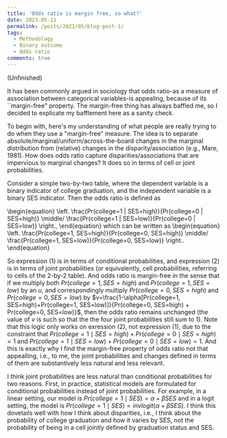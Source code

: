 ```yaml
---
title: 'Odds ratio is margin free, so what?'
date: 2023-05-11
permalink: /posts/2023/05/blog-post-1/
tags:
  - Methodology
  - Binary outcome
  - Odds ratio
comments: true
---
```


(Unfinished)

It has been commonly argued in sociology that odds ratio-as a measure of association between categorical variables-is appealing, because of its ``margin-free" property. The margin-free thing has always baffled me, so I decided to explicate my bafflement here as a sanity check. 

To begin with, here's my understanding of what people are really trying to do when they use a "margin-free" measure. The idea is to separate absolute/marginal/uniform/across-the-board changes in the marginal distribution from (relative) changes in the disparity/association (e.g., Mare, 1981). How does odds ratio capture disparities/associations that are impervious to marginal changes? It does so in terms of cell or joint probabilities.

Consider a simple two-by-two table, where the dependent variable is a binary indicator of college graduation, and the independent variable is a binary SES indicator. Then the odds ratio is defined as 

\begin{equation}
    \left. \frac{Pr(college=1 | SES=high)}{Pr(college=0 | SES=high)} \middle/ \frac{Pr(college=1 | SES=low)}{Pr(college=0 | SES=low)} \right.,
\end{equation}
which can be written as 
\begin{equation}
\left. \frac{Pr(college=1, SES=high)}{Pr(college=0, SES=high)} \middle/ \frac{Pr(college=1, SES=low)}{Pr(college=0, SES=low)} \right..
\end{equation}

So expression (1) is in terms of conditional probabilities, and expression (2) is in terms of joint probabilities (or equivalently, cell probabilities, referring to cells of the 2-by-2 table). And odds ratio is margin-free in the sense that if we multiply both $Pr(college=1, SES=high)$ and $Pr(college=1, SES=low)$ by an $u$, and correspondingly multiply $Pr(college=0, SES=high)$ and $Pr(college=0, SES=low)$ by $v=\frac{1-\alpha[Pr(college=1, SES=high)+Pr(college=1, SES=low)]}{Pr(college=0, SES=high) + Pr(college=0, SES=low)}$, then the odds ratio remains unchanged (the value of $v$ is such so that the the four joint probabilities still sum to 1). Note that this logic only works on exression (2), not expression (1), due to the constraint that $Pr(college=1 \mid SES=high)+Pr(college=0 \mid SES=high)=1$ and $Pr(college=1 \mid SES=low)+Pr(college=0 \mid SES=low)=1$. And this is exactly why I find the margin-free property of odds ratio not that appealling, i.e., to me, the joint probabilities and changes defined in terms of them are substantively less natural and less relevant. 

I think joint probabilities are less natural than conditional probabilities for two reasons. First, in practice, statistical models are formulated for conditional probabilities instead of joint probabilities. For example, in a linear setting, our model is $Pr(college=1 \mid SES)=\alpha + \beta SES$ and in a logit setting, the model is $Pr(college=1 \mid SES) = invlogit(\alpha + \beta SES)$. I think this dovetails well with how I think about disparities, i.e., I think about the probability of college graduation and how it varies by SES, not the probability of being in a cell jointly defined by graduation status and SES. 

